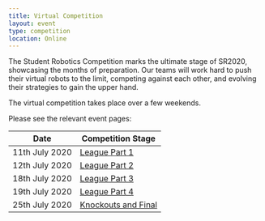 ```yaml
---
title: Virtual Competition
layout: event
type: competition
location: Online
---
```


The Student Robotics Competition marks the ultimate stage of SR2020, showcasing the months of preparation. Our teams will work hard to push their virtual robots to the limit, competing against each other, and evolving their strategies to gain the upper hand.

The virtual competition takes place over a few weekends.

Please see the relevant event pages:

| Date           | Competition Stage                                                   |
|----------------|---------------------------------------------------------------------|
| 11th July 2020 | [League Part 1](/events/sr2020/virtual-competition-league-1/)       |
| 12th July 2020 | [League Part 2](/events/sr2020/virtual-competition-league-2/)       |
| 18th July 2020 | [League Part 3](/events/sr2020/virtual-competition-league-3/)       |
| 19th July 2020 | [League Part 4](/events/sr2020/virtual-competition-league-4/)       |
| 25th July 2020 | [Knockouts and Final](/events/sr2020/virtual-competition-knockouts/)|
